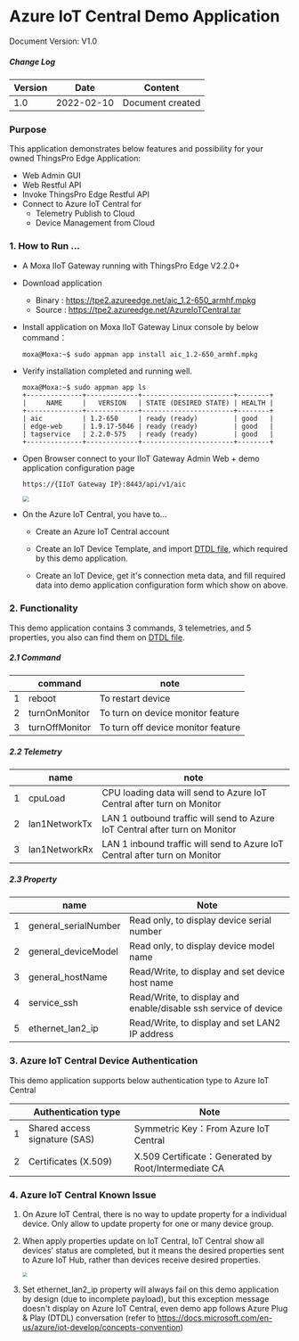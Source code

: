 # Azure IoT Central Demo Application
Document Version: V1.0

##### Change Log

| Version | Date       | Content          |
| ------- | ---------- | ---------------- |
| 1.0     | 2022-02-10 | Document created |



### Purpose

This application demonstrates below features and possibility for your owned ThingsPro Edge Application:

- Web Admin GUI
- Web Restful API 
- Invoke ThingsPro Edge Restful API
- Connect to Azure IoT Central for
  - Telemetry Publish to Cloud
  - Device Management from Cloud



### 1. How to Run ...

- A Moxa IIoT Gateway running with ThingsPro Edge V2.2.0+

- Download application

  - Binary : https://tpe2.azureedge.net/aic_1.2-650_armhf.mpkg
  - Source : https://tpe2.azureedge.net/AzureIoTCentral.tar

- Install application on Moxa IIoT Gateway Linux console by below command：

  ```
  moxa@Moxa:~$ sudo appman app install aic_1.2-650_armhf.mpkg
  ```

- Verify installation completed and running well.

  ```
  moxa@Moxa:~$ sudo appman app ls
  +--------------+-------------+-----------------------+--------+
  |     NAME     |   VERSION   | STATE (DESIRED STATE) | HEALTH |
  +--------------+-------------+-----------------------+--------+
  | aic          | 1.2-650     | ready (ready)         | good   |
  | edge-web     | 1.9.17-5046 | ready (ready)         | good   |
  | tagservice   | 2.2.0-575   | ready (ready)         | good   |
  +--------------+-------------+-----------------------+--------+
  ```

- Open Browser connect to your IIoT Gateway Admin Web + demo application configuration page

  ```
  https://{IIoT Gateway IP}:8443/api/v1/aic
  ```

  <img src="https://thingspro.blob.core.windows.net/resource/document/aic/aic01.jpg" style="zoom:67%;" />

- On the Azure IoT Central, you have to...

  - Create an Azure IoT Central account

  - Create an IoT Device Template, and import <a href="../samples/TPE-App/AzureIoTCentral/src/data/deviceTemplateV0.5.json">DTDL file</a>, which required by this demo application.

  - Create an IoT Device, get it's connection meta data, and fill required data into demo application configuration form which show on above.

    

### 2. Functionality

This demo application contains 3 commands, 3 telemetries, and 5 properties, you also can find them on <a href="../samples/TPE-App/AzureIoTCentral/src/data/deviceTemplateV0.5.json">DTDL file</a>.

##### 2.1 Command

|      | command        | note                               |
| ---- | -------------- | ---------------------------------- |
| 1    | reboot         | To restart device                  |
| 2    | turnOnMonitor  | To turn on device monitor feature  |
| 3    | turnOffMonitor | To turn off device monitor feature |

##### 2.2 Telemetry

|      | name          | note                                                         |
| ---- | ------------- | ------------------------------------------------------------ |
| 1    | cpuLoad       | CPU loading data will send to Azure IoT Central after turn on Monitor |
| 2    | lan1NetworkTx | LAN 1 outbound traffic will send to Azure IoT Central after turn on Monitor |
| 3    | lan1NetworkRx | LAN 1 inbound traffic will send to Azure IoT Central after turn on Monitor |

##### 2.3 Property

|      | name                 | Note                                                         |
| ---- | -------------------- | ------------------------------------------------------------ |
| 1    | general_serialNumber | Read only, to display device serial number                   |
| 2    | general_deviceModel  | Read only, to display device model name                      |
| 3    | general_hostName     | Read/Write, to display and set device host name              |
| 4    | service_ssh          | Read/Write, to display and enable/disable ssh service of device |
| 5    | ethernet_lan2_ip     | Read/Write, to display and set LAN2 IP address               |

### 3. Azure IoT Central Device Authentication

This demo application supports below authentication type to Azure IoT Central

|      | Authentication type           | Note                                                 |
| ---- | ----------------------------- | ---------------------------------------------------- |
| 1    | Shared access signature (SAS) | Symmetric Key：From Azure IoT Central                |
| 2    | Certificates (X.509)          | X.509 Certificate：Generated by Root/Intermediate CA |



### 4. Azure IoT Central Known Issue

1. On Azure IoT Central, there is no way to update property for a individual device. Only allow to update property for one or many device group.

2. When apply properties update on IoT Central, IoT Central show all devices' status are completed, but it means the desired properties sent to Azure IoT Hub, rather than devices receive desired properties.

   <img src="https://thingspro.blob.core.windows.net/resource/document/aic/aic02.jpg" style="zoom: 50%;" />

   

3. Set ethernet_lan2_ip property will always fail on this demo application by design (due to incomplete payload), but this exception message doesn't display on Azure IoT Central, even demo app follows Azure Plug & Play (DTDL) conversation (refer to https://docs.microsoft.com/en-us/azure/iot-develop/concepts-convention)
